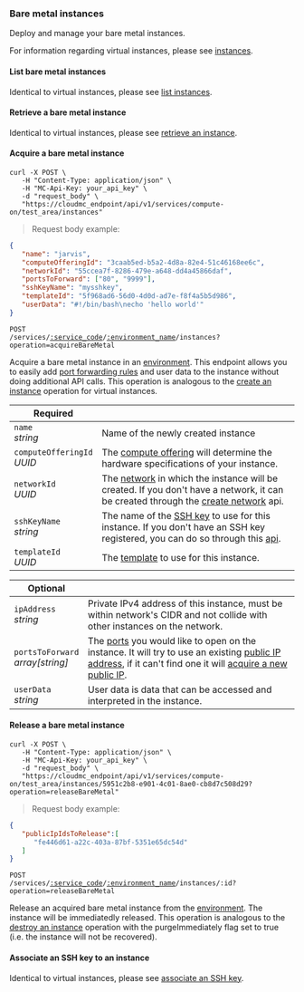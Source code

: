 ### Bare metal instances

Deploy and manage your bare metal instances.

For information regarding virtual instances, please see [instances](#cloudstack-instances).

#### List bare metal instances

Identical to virtual instances, please see [list instances](#cloudstack-list-instances).

#### Retrieve a bare metal instance

Identical to virtual instances, please see [retrieve an instance](#cloudstack-retrieve-an-instance).

#### Acquire a bare metal instance

```shell
curl -X POST \
   -H "Content-Type: application/json" \
   -H "MC-Api-Key: your_api_key" \
   -d "request_body" \
   "https://cloudmc_endpoint/api/v1/services/compute-on/test_area/instances"
```
> Request body example:

```json
{
   "name": "jarvis",
   "computeOfferingId": "3caab5ed-b5a2-4d8a-82e4-51c46168ee6c",
   "networkId": "55ccea7f-8286-479e-a648-dd4a45866daf",
   "portsToForward": ["80", "9999"],
   "sshKeyName": "mysshkey",
   "templateId": "5f968ad6-56d0-4d0d-ad7e-f8f4a5b5d986",
   "userData": "#!/bin/bash\necho 'hello world'"
}
```

<code>POST /services/<a href="#administration-service-connections">:service_code</a>/<a href="#administration-environments">:environment_name</a>/instances?operation=acquireBareMetal</code>

Acquire a bare metal instance in an [environment](#administration-environments). This endpoint allows you to easily add [port forwarding rules](#port-forwarding-rules) and user data to the instance without doing additional API calls. This operation is analogous to the [create an instance](#cloudstack-create-an-instance) operation for virtual instances.

Required | &nbsp;
------ | -----------
`name`<br/>*string* | Name of the newly created instance
`computeOfferingId`<br/>*UUID* | The [compute offering](#cloudstack-compute-offerings) will determine the hardware specifications of your instance.
`networkId`<br/>*UUID* | The [network](#cloudstack-networks) in which the instance will be created. If you don't have a network, it can be created through the [create network](#cloudstack-create-network) api.
`sshKeyName`<br/>*string* | The name of the [SSH key](#cloudstack-ssh-keys) to use for this instance. If you don't have an SSH key registered, you can do so through this [api](#cloudstack-create-ssh-key).
`templateId`<br/>*UUID* | The [template](#cloudstack-templates) to use for this instance.

Optional | &nbsp;
------ | -----------
`ipAddress`<br/>*string* | Private IPv4 address of this instance, must be within network's CIDR and not collide with other instances on the network.
`portsToForward`<br/>*array[string]* | The [ports](#port-forwarding-rules) you would like to open on the instance. It will try to use an existing [public IP address](#cloudstack-public-ips), if it can't find one it will [acquire a new public IP](#cloudstack-acquire-a-public-ip).
`userData`<br/>*string* | User data is data that can be accessed and interpreted in the instance.

#### Release a bare metal instance

```shell
curl -X POST \
   -H "Content-Type: application/json" \
   -H "MC-Api-Key: your_api_key" \
   -d "request_body" \
   "https://cloudmc_endpoint/api/v1/services/compute-on/test_area/instances/5951c2b8-e901-4c01-8ae0-cb8d7c508d29?operation=releaseBareMetal"
```
> Request body example:

```json
{
   "publicIpIdsToRelease":[
      "fe446d61-a22c-403a-87bf-5351e65dc54d"
   ]  
}
```

<code>POST /services/<a href="#administration-service-connections">:service_code</a>/<a href="#administration-environments">:environment_name</a>/instances/:id?operation=releaseBareMetal</code>

Release an acquired bare metal instance from the [environment](#administration-environments). The instance will be immediatedly released. This operation is analogous to the [destroy an instance](#cloudstack-destroy-an-instance) operation with the purgeImmediately flag set to true (i.e. the instance will not be recovered).

#### Associate an SSH key to an instance

Identical to virtual instances, please see [associate an SSH key](##cloudstack-associate-an-ssh-key-to-an-instance).
